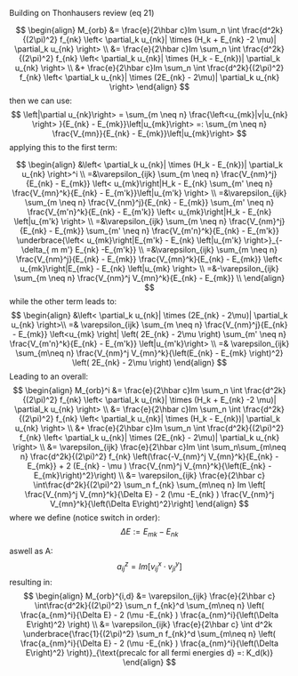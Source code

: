 Building on Thonhausers review (eq 21)


$$
\begin{align}
M_{orb} &= \frac{e}{2\hbar c}Im \sum_n \int \frac{d^2k}{(2\pi)^2} f_{nk} \left< \partial_k u_{nk}| \times (H_k + E_{nk} -2 \mu)| \partial_k u_{nk} \right> \\
 &= \frac{e}{2\hbar c}Im \sum_n \int \frac{d^2k}{(2\pi)^2} f_{nk} \left< \partial_k u_{nk}| \times (H_k - E_{nk})| \partial_k u_{nk} \right> \\
 &+ \frac{e}{2\hbar c}Im \sum_n \int \frac{d^2k}{(2\pi)^2} f_{nk} \left< \partial_k u_{nk}| \times (2E_{nk} - 2\mu)| \partial_k u_{nk} \right>
\end{align}
$$
then we can use: 
$$
\left|\partial u_{nk}\right> = \sum_{m \neq n} \frac{\left<u_{mk}|v|u_{nk} \right> }{E_{nk} - E_{mk}}\left|u_{mk}\right> =: \sum_{m \neq n} \frac{V_{mn}}{E_{nk} - E_{mk}}\left|u_{mk}\right>
$$
applying this to the first term:


$$
\begin{align}
	&\left< \partial_k u_{nk}| \times (H_k - E_{nk})| \partial_k u_{nk} \right>^i  \\
	=&\varepsilon_{ijk} \sum_{m \neq n} \frac{V_{nm}^j}{E_{nk} - E_{mk}}  \left< u_{mk}\right|H_k - E_{nk}  \sum_{m' \neq n} \frac{V_{mn}^k}{E_{nk} - E_{m'k}}\left|u_{m'k} \right> \\
	=&\varepsilon_{ijk}   \sum_{m \neq n} \frac{V_{nm}^j}{E_{nk} - E_{mk}} \sum_{m' \neq n} \frac{V_{m'n}^k}{E_{nk} - E_{m'k}}  \left< u_{mk}\right|H_k - E_{nk} \left|u_{m'k} \right> \\
	=&\varepsilon_{ijk}   \sum_{m \neq n} \frac{V_{nm}^j}{E_{nk} - E_{mk}} \sum_{m' \neq n} \frac{V_{m'n}^k}{E_{nk} - E_{m'k}}  \underbrace{\left< u_{mk}\right|E_{m'k} - E_{nk} \left|u_{m'k} \right>}_{-\delta_{ m m'} E_{nk} -E_{m'k}} \\
	=&\varepsilon_{ijk}   \sum_{m \neq n} \frac{V_{nm}^j}{E_{nk} - E_{mk}} \frac{V_{mn}^k}{E_{nk} - E_{mk}}  \left< u_{mk}\right|E_{mk} - E_{nk} \left|u_{mk} \right> \\
	=&-\varepsilon_{ijk}   \sum_{m \neq n} \frac{V_{nm}^j V_{mn}^k}{E_{nk} - E_{mk}}   \\
\end{align}
$$
while the other term leads to:
$$
\begin{align}
	 &\left< \partial_k u_{nk}| \times (2E_{nk} - 2\mu)| \partial_k u_{nk} \right>\\
	 =& \varepsilon_{ijk} \sum_{m \neq n} \frac{V_{nm}^j}{E_{nk} - E_{mk}}  \left<u_{mk} \right| \left( 2E_{nk} - 2\mu \right) \sum_{m' \neq n} \frac{V_{m'n}^k}{E_{nk} - E_{m'k}} \left|u_{m'k}\right> \\
	 =& \varepsilon_{ijk}  \sum_{m\neq n} \frac{V_{nm}^j  V_{mn}^k}{\left(E_{nk} - E_{mk} \right)^2} \left( 2E_{nk} - 2\mu \right)
\end{align}
$$
Leading to an overall:
$$
\begin{align}
M_{orb}^i &= \frac{e}{2\hbar c}Im \sum_n \int \frac{d^2k}{(2\pi)^2} f_{nk} \left< \partial_k u_{nk}| \times (H_k + E_{nk} -2 \mu)| \partial_k u_{nk} \right> \\
 &= \frac{e}{2\hbar c}Im \sum_n \int \frac{d^2k}{(2\pi)^2} f_{nk} \left< \partial_k u_{nk}| \times (H_k - E_{nk})| \partial_k u_{nk} \right> \\
 &+ \frac{e}{2\hbar c}Im \sum_n \int \frac{d^2k}{(2\pi)^2} f_{nk} \left< \partial_k u_{nk}| \times (2E_{nk} - 2\mu)| \partial_k u_{nk} \right> \\
 &= \varepsilon_{ijk}  \frac{e}{2\hbar c}Im \int \sum_n\sum_{m\neq n} \frac{d^2k}{(2\pi)^2} f_{nk} \left(\frac{-V_{nm}^j V_{mn}^k}{E_{nk} - E_{mk}} + 2 (E_{nk} - \mu ) \frac{V_{nm}^j V_{mn}^k}{\left(E_{nk} - E_{mk}\right)^2}\right) \\
  &= \varepsilon_{ijk}  \frac{e}{2\hbar c}  \int\frac{d^2k}{(2\pi)^2} \sum_n f_{nk} \sum_{m\neq n}  Im \left[ \frac{V_{nm}^j V_{mn}^k}{\Delta E} - 2 (\mu -E_{nk}  ) \frac{V_{nm}^j V_{mn}^k}{\left(\Delta E\right)^2}\right] 
\end{align}
$$
where we define (notice switch in order):
$$
\Delta E := E_{mk} - E_{nk}
$$

aswell as A: 
$$
a_{ij}^z = Im \left[ v_{ij}^x\cdot v_{ji}^y\right]
$$
resulting in:
$$
\begin{align}
M_{orb}^{i,d} &= \varepsilon_{ijk}  \frac{e}{2\hbar c}  \int\frac{d^2k}{(2\pi)^2} \sum_n f_{nk}^d \sum_{m\neq n} \left( \frac{a_{nm}^i}{\Delta E} - 2 (\mu -E_{nk}  ) \frac{a_{nm}^i}{\left(\Delta E\right)^2} \right) \\
                  &= \varepsilon_{ijk}  \frac{e}{2\hbar c}  \int d^2k \underbrace{\frac{1}{(2\pi)^2} \sum_n f_{nk}^d \sum_{m\neq n} \left( \frac{a_{nm}^i}{\Delta E} - 2 (\mu -E_{nk}  ) \frac{a_{nm}^i}{\left(\Delta E\right)^2} \right)}_{\text{precalc for all fermi energies d} =: K_d(k)}
\end{align}
$$
